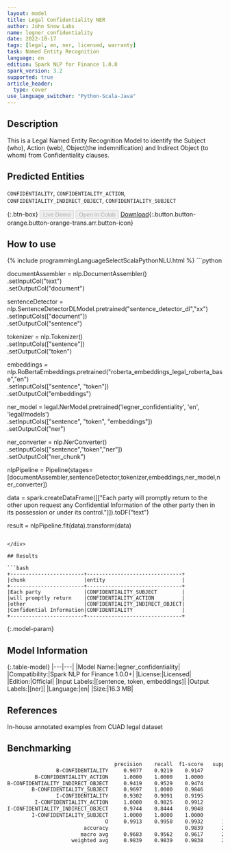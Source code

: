 ```yaml
---
layout: model
title: Legal Confidentiality NER
author: John Snow Labs
name: legner_confidentiality
date: 2022-10-17
tags: [legal, en, ner, licensed, warranty]
task: Named Entity Recognition
language: en
edition: Spark NLP for Finance 1.0.0
spark_version: 3.2
supported: true
article_header:
  type: cover
use_language_switcher: "Python-Scala-Java"
---
```


## Description

This is a Legal Named Entity Recognition Model to identify the Subject (who), Action (web), Object(the indemnification) and Indirect Object (to whom) from Confidentiality clauses.

## Predicted Entities

`CONFIDENTIALITY`, `CONFIDENTIALITY_ACTION`, `CONFIDENTIALITY_INDIRECT_OBJECT`, `CONFIDENTIALITY_SUBJECT`

{:.btn-box}
<button class="button button-orange" disabled>Live Demo</button>
<button class="button button-orange" disabled>Open in Colab</button>
[Download](https://s3.amazonaws.com/auxdata.johnsnowlabs.com/finance/models/legner_confidentiality_en_1.0.0_3.2_1666003910086.zip){:.button.button-orange.button-orange-trans.arr.button-icon}

## How to use



<div class="tabs-box" markdown="1">
{% include programmingLanguageSelectScalaPythonNLU.html %}
```python

documentAssembler = nlp.DocumentAssembler()\
        .setInputCol("text")\
        .setOutputCol("document")
        
sentenceDetector = nlp.SentenceDetectorDLModel.pretrained("sentence_detector_dl","xx")\
        .setInputCols(["document"])\
        .setOutputCol("sentence")

tokenizer = nlp.Tokenizer()\
        .setInputCols(["sentence"])\
        .setOutputCol("token")

embeddings = nlp.RoBertaEmbeddings.pretrained("roberta_embeddings_legal_roberta_base","en") \
    .setInputCols(["sentence", "token"]) \
    .setOutputCol("embeddings")

ner_model = legal.NerModel.pretrained('legner_confidentiality', 'en', 'legal/models')\
        .setInputCols(["sentence", "token", "embeddings"])\
        .setOutputCol("ner")

ner_converter = nlp.NerConverter()\
        .setInputCols(["sentence","token","ner"])\
        .setOutputCol("ner_chunk")

nlpPipeline = Pipeline(stages=[documentAssembler,sentenceDetector,tokenizer,embeddings,ner_model,ner_converter])

data = spark.createDataFrame([["Each party will promptly return to the other upon request any Confidential Information of the other party then in its possession or under its control."]]).toDF("text")

result = nlpPipeline.fit(data).transform(data)
```

</div>

## Results

```bash
+------------------------+-------------------------------+
|chunk                   |entity                         |
+------------------------+-------------------------------+
|Each party              |CONFIDENTIALITY_SUBJECT        |
|will promptly return    |CONFIDENTIALITY_ACTION         |
|other                   |CONFIDENTIALITY_INDIRECT_OBJECT|
|Confidential Information|CONFIDENTIALITY                |
+------------------------+-------------------------------+

```

{:.model-param}
## Model Information

{:.table-model}
|---|---|
|Model Name:|legner_confidentiality|
|Compatibility:|Spark NLP for Finance 1.0.0+|
|License:|Licensed|
|Edition:|Official|
|Input Labels:|[sentence, token, embeddings]|
|Output Labels:|[ner]|
|Language:|en|
|Size:|16.3 MB|

## References

In-house annotated examples from CUAD legal dataset

## Benchmarking

```bash
                                   precision    recall  f1-score   support
                B-CONFIDENTIALITY     0.9077    0.9219    0.9147        64
         B-CONFIDENTIALITY_ACTION     1.0000    1.0000    1.0000        53
B-CONFIDENTIALITY_INDIRECT_OBJECT     0.9419    0.9529    0.9474        85
        B-CONFIDENTIALITY_SUBJECT     0.9697    1.0000    0.9846        32
                I-CONFIDENTIALITY     0.9302    0.9091    0.9195        88
         I-CONFIDENTIALITY_ACTION     1.0000    0.9825    0.9912        57
I-CONFIDENTIALITY_INDIRECT_OBJECT     0.9744    0.8444    0.9048        45
        I-CONFIDENTIALITY_SUBJECT     1.0000    1.0000    1.0000        25
                                O     0.9913    0.9950    0.9932      1604
                         accuracy                         0.9839      2053
                        macro avg     0.9683    0.9562    0.9617      2053
                     weighted avg     0.9839    0.9839    0.9838      2053
```
